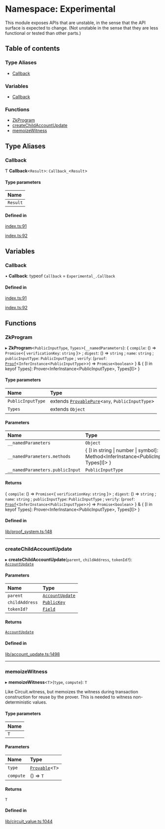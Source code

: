 # Namespace: Experimental

This module exposes APIs that are unstable, in the sense that the API surface is expected to change.
(Not unstable in the sense that they are less functional or tested than other parts.)

## Table of contents

### Type Aliases

- [Callback](Experimental.md#callback)

### Variables

- [Callback](Experimental.md#callback-1)

### Functions

- [ZkProgram](Experimental.md#zkprogram)
- [createChildAccountUpdate](Experimental.md#createchildaccountupdate)
- [memoizeWitness](Experimental.md#memoizewitness)

## Type Aliases

### Callback

Ƭ **Callback**<`Result`\>: `Callback_`<`Result`\>

#### Type parameters

| Name |
| :------ |
| `Result` |

#### Defined in

[index.ts:91](https://github.com/o1-labs/snarkyjs/blob/b5e7c38/src/index.ts#L91)

[index.ts:92](https://github.com/o1-labs/snarkyjs/blob/b5e7c38/src/index.ts#L92)

## Variables

### Callback

• **Callback**: typeof `Callback` = `Experimental_.Callback`

#### Defined in

[index.ts:91](https://github.com/o1-labs/snarkyjs/blob/b5e7c38/src/index.ts#L91)

[index.ts:92](https://github.com/o1-labs/snarkyjs/blob/b5e7c38/src/index.ts#L92)

## Functions

### ZkProgram

▸ **ZkProgram**<`PublicInputType`, `Types`\>(`__namedParameters`): { `compile`: () => `Promise`<{ `verificationKey`: `string`  }\> ; `digest`: () => `string` ; `name`: `string` ; `publicInputType`: `PublicInputType` ; `verify`: (`proof`: [`Proof`](../classes/Proof.md)<`InferInstance`<`PublicInputType`\>\>) => `Promise`<`boolean`\>  } & { [I in keyof Types]: Prover<InferInstance<PublicInputType\>, Types[I]\> }

#### Type parameters

| Name | Type |
| :------ | :------ |
| `PublicInputType` | extends [`ProvablePure`](../interfaces/ProvablePure.md)<`any`, `PublicInputType`\> |
| `Types` | extends `Object` |

#### Parameters

| Name | Type |
| :------ | :------ |
| `__namedParameters` | `Object` |
| `__namedParameters.methods` | { [I in string \| number \| symbol]: Method<InferInstance<PublicInputType\>, Types[I]\> } |
| `__namedParameters.publicInput` | `PublicInputType` |

#### Returns

{ `compile`: () => `Promise`<{ `verificationKey`: `string`  }\> ; `digest`: () => `string` ; `name`: `string` ; `publicInputType`: `PublicInputType` ; `verify`: (`proof`: [`Proof`](../classes/Proof.md)<`InferInstance`<`PublicInputType`\>\>) => `Promise`<`boolean`\>  } & { [I in keyof Types]: Prover<InferInstance<PublicInputType\>, Types[I]\> }

#### Defined in

[lib/proof_system.ts:148](https://github.com/o1-labs/snarkyjs/blob/b5e7c38/src/lib/proof_system.ts#L148)

___

### createChildAccountUpdate

▸ **createChildAccountUpdate**(`parent`, `childAddress`, `tokenId?`): [`AccountUpdate`](../classes/AccountUpdate.md)

#### Parameters

| Name | Type |
| :------ | :------ |
| `parent` | [`AccountUpdate`](../classes/AccountUpdate.md) |
| `childAddress` | [`PublicKey`](../classes/Types.PublicKey.md) |
| `tokenId?` | [`Field`](../classes/Field.md) |

#### Returns

[`AccountUpdate`](../classes/AccountUpdate.md)

#### Defined in

[lib/account_update.ts:1498](https://github.com/o1-labs/snarkyjs/blob/b5e7c38/src/lib/account_update.ts#L1498)

___

### memoizeWitness

▸ **memoizeWitness**<`T`\>(`type`, `compute`): `T`

Like Circuit.witness, but memoizes the witness during transaction construction
for reuse by the prover. This is needed to witness non-deterministic values.

#### Type parameters

| Name |
| :------ |
| `T` |

#### Parameters

| Name | Type |
| :------ | :------ |
| `type` | [`Provable`](../interfaces/Provable.md)<`T`\> |
| `compute` | () => `T` |

#### Returns

`T`

#### Defined in

[lib/circuit_value.ts:1044](https://github.com/o1-labs/snarkyjs/blob/b5e7c38/src/lib/circuit_value.ts#L1044)
